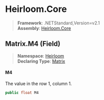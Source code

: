 # Heirloom.Core

> **Framework**: .NETStandard,Version=v2.1  
> **Assembly**: [Heirloom.Core][0]

## Matrix.M4 (Field)

> **Namespace**: [Heirloom][0]  
> **Declaring Type**: [Matrix][1]

#### M4

The value in the row 1, column 1.

```cs
public float M4
```

[0]: ../../../Heirloom.Core.md
[1]: ../Matrix.md
